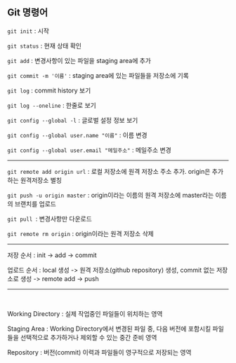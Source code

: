 ## Git 명령어

`git init` : 시작

`git status` : 현재 상태 확인

`git add` : 변경사항이 있는 파일을 staging area에 추가

`git commit -m '이름'` : staging area에 있는 파일들을 저장소에 기록

`git log` : commit history 보기

`git log --oneline` : 한줄로 보기

`git config --global -l` : 글로벌 설정 정보 보기

`git config --global user.name "이름"` : 이름 변경

`git config --global user.email "메일주소"` : 메일주소 변경

---


`git remote add origin url` : 로컬 저장소에 원격 저장소 주소 추가. origin은 추가하는 원격저장소 별칭

`git push -u origin master` : origin이라는 이름의 원격 저장소에 master라는 이름의 브랜치를 업로드

`git pull `: 변경사항만 다운로드

`git remote rm origin` : origin이라는 원격 저장소 삭제

---
저장 순서 : init -> add -> commit

업로드 순서 : local 생성 -> 원격 저장소(github repository) 생성, commit 없는 저장소로 생성 -> remote add -> push
___
<br>

Working Directory : 실제 작업중인 파일들이 위치하는 영역

Staging Area : Working Directory에서 변경된 파일 중, 다음 버전에 포함시킬 파일들을 선택적으로 추가하거나 제외할 수 있는 중간 준비 영역

Repository : 버전(commit) 이력과 파일들이 영구적으로 저장되는 영역